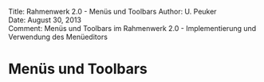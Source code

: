 Title:   Rahmenwerk 2.0 - Menüs und Toolbars 
Author:  U. Peuker  
Date:    August 30, 2013  
Comment: Menüs und Toolbars im Rahmenwerk 2.0 - Implementierung und Verwendung des Menüeditors

Menüs und Toolbars
==================

